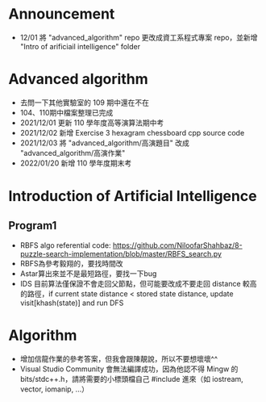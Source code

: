 # Announcement
* 12/01 將 "advanced_algorithm" repo 更改成資工系程式專案 repo，並新增 "Intro of arificiail intelligence" folder

# Advanced algorithm
* 去問一下其他實驗室的 109 期中還在不在
* 104、110期中檔案整理已完成
* 2021/12/01 更新 110 學年度高等演算法期中考
* 2021/12/02 新增 Exercise 3 hexagram chessboard cpp source code
* 2021/12/03 將 "advanced_algorithm/高演題目" 改成 "advanced_algorithm/高演作業"
* 2022/01/20 新增 110 學年度期末考

# Introduction of Artificial Intelligence
## Program1
* RBFS algo referential code: https://github.com/NiloofarShahbaz/8-puzzle-search-implementation/blob/master/RBFS_search.py
* RBFS為參考毅翔的，要找時間改
* Astar算出來並不是最短路徑，要找一下bug
* IDS 目前算法僅保證不會走回父節點，但可能要改成不要走回 distance 較高的路徑，if current state distance < stored state distance, update visit[khash(state)] and run DFS

# Algorithm
* 增加信龍作業的參考答案，但我會跟陳靚說，所以不要想壞壞^^
* Visual Studio Community 會無法編譯成功，因為他認不得 Mingw 的 bits/stdc++.h，請將需要的小標頭檔自己 #include 進來（如 iostream, vector, iomanip, ...）





